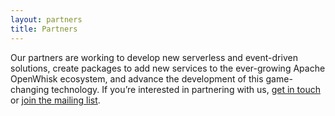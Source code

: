 ```yaml
---
layout: partners
title: Partners
---
```


Our partners are working to develop new serverless and event-driven solutions, create packages to add new services to the ever-growing Apache OpenWhisk ecosystem, and advance the development of this game-changing technology.
If you’re interested in partnering with us, [get in touch](#link?) or [join the mailing list](#link?).
